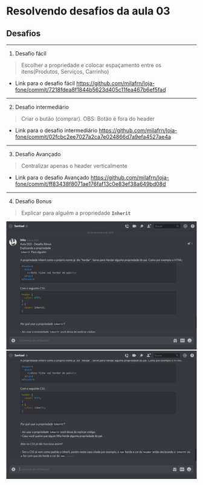 # Resolvendo desafios da aula 03

## Desafios
***
1. Desafio fácil

>Escolher a propriedade e colocar espaçamento entre os itens(Produtos, Serviços, Carrinho)

- Link para o desafio fácil <https://github.com/milafrn/loja-fone/commit/7218fdea8f1844b5623d405c11fea467b6ef5fad>
***
2. Desafio intermediário

>Criar o butão (comprar). OBS: Botão é fora do header

- Link para o desafio intermediário <https://github.com/milafrn/loja-fone/commit/02fcbc2ee7027a2ca7e024866d7a9efa4527ae4a>
***
3. Desafio Avançado

>Centralizar apenas o header verticalmente

- Link para o desafio Avançado <https://github.com/milafrn/loja-fone/commit/ff83438f8071ae176faf13c0e83ef38a649bd08d>
***
4. Desafio Bonus


>Explicar para alguém a propriedade **`Inherit`**

![Inherit Explicação - Image 01](inherit01.png)
![Inherit Explicação - Image 02](inherit02.png)